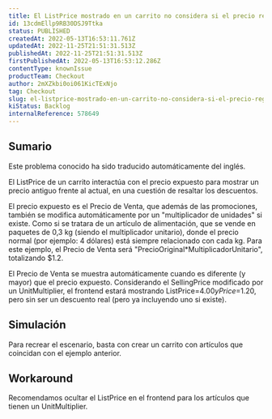 ```yaml
---
title: El ListPrice mostrado en un carrito no considera si el precio regular está siendo modificado por un unitMultiplier
id: 13cdmEllp9RB30DSJ9Ttka
status: PUBLISHED
createdAt: 2022-05-13T16:53:11.761Z
updatedAt: 2022-11-25T21:51:31.513Z
publishedAt: 2022-11-25T21:51:31.513Z
firstPublishedAt: 2022-05-13T16:53:12.286Z
contentType: knownIssue
productTeam: Checkout
author: 2mXZkbi0oi061KicTExNjo
tag: Checkout
slug: el-listprice-mostrado-en-un-carrito-no-considera-si-el-precio-regular-esta-siendo-modificado-por-un-unitmultiplier
kiStatus: Backlog
internalReference: 578649
---
```


## Sumario

<div class="alert alert-info">
  <p>Este problema conocido ha sido traducido automáticamente del inglés.</p>
</div>


El ListPrice de un carrito interactúa con el precio expuesto para mostrar un precio antiguo frente al actual, en una cuestión de resaltar los descuentos.

El precio expuesto es el Precio de Venta, que además de las promociones, también se modifica automáticamente por un "multiplicador de unidades" si existe. Como si se tratara de un artículo de alimentación, que se vende en paquetes de 0,3 kg (siendo el multiplicador unitario), donde el precio normal (por ejemplo: 4 dólares) está siempre relacionado con cada kg. Para este ejemplo, el Precio de Venta será "PrecioOriginal*MultiplicadorUnitario", totalizando $1.2.

El Precio de Venta se muestra automáticamente cuando es diferente (y mayor) que el precio expuesto. Considerando el SellingPrice modificado por un UnitMultiplier, el frontend estará mostrando ListPrice=$4.00 y Price=$1.20, pero sin ser un descuento real (pero ya incluyendo uno si existe).



## Simulación


Para recrear el escenario, basta con crear un carrito con artículos que coincidan con el ejemplo anterior.



## Workaround


Recomendamos ocultar el ListPrice en el frontend para los artículos que tienen un UnitMultiplier.

